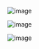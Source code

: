 ![image](https://github.com/yangshiteng/Data-Science-Learning-Path/assets/60442877/e1b59232-6386-4eff-806b-36dfd1b38a70)

![image](https://github.com/yangshiteng/Data-Science-Learning-Path/assets/60442877/aa518415-3863-4b7e-be08-aec882981252)

![image](https://github.com/yangshiteng/Data-Science-Learning-Path/assets/60442877/f4a2d8bd-8fc9-427a-be67-93a1851c53c7)
